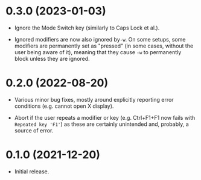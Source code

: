 # 0.3.0 (2023-01-03)

* Ignore the Mode Switch key (similarly to Caps Lock et al.).

* Ignored modifiers are now also ignored by`-w`. On some setups, some modifiers
  are permanently set as "pressed" (in some cases, without the user being aware
  of it), meaning that they cause `-w` to permanently block unless they are
  ignored.



# 0.2.0 (2022-08-20)

* Various minor bug fixes, mostly around explicitly reporting error conditions
  (e.g. cannot open X display).

* Abort if the user repeats a modifier or key (e.g. Ctrl+F1+F1 now fails with
  `Repeated key 'F1'`) as these are certainly unintended and, probably, a
  source of error.


# 0.1.0 (2021-12-20)

* Initial release.
